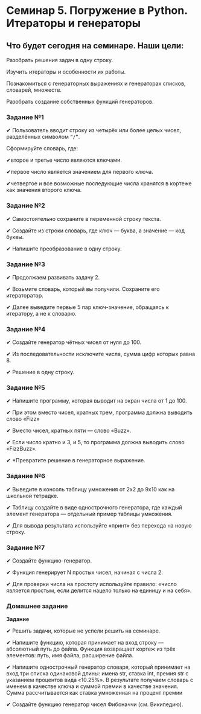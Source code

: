 # Семинар 5. Погружение в Python. Итераторы и генераторы

## Что будет сегодня на семинаре. Наши цели:

Разобрать решения задач в одну строку.

Изучить итераторы и особенности их работы.

Познакомиться с генераторных выражениях и генераторах списков, словарей, множеств.

Разобрать создание собственных функций генераторов.

### Задание №1

✔ Пользователь вводит строку из четырёх или более целых чисел, разделённых символом `“/”`.

Сформируйте словарь, где:

✔второе и третье число являются ключами.

✔первое число является значением для первого ключа.

✔четвертое и все возможные последующие числа хранятся в кортеже как значения второго ключа.

### Задание №2

✔ Самостоятельно сохраните в переменной строку текста.

✔ Создайте из строки словарь, где ключ — буква, а значение — код буквы.

✔ Напишите преобразование в одну строку.

### Задание №3

✔ Продолжаем развивать задачу 2.

✔ Возьмите словарь, который вы получили. Сохраните его итераторатор.

✔ Далее выведите первые 5 пар ключ-значение, обращаясь к итератору, а не к словарю.

### Задание №4

✔ Создайте генератор чётных чисел от нуля до 100.

✔ Из последовательности исключите числа, сумма цифр которых равна 8.

✔ Решение в одну строку.

### Задание №5

✔ Напишите программу, которая выводит на экран числа от 1 до 100.

✔ При этом вместо чисел, кратных трем, программа должна выводить слово «Fizz»

✔ Вместо чисел, кратных пяти — слово «Buzz».

✔ Если число кратно и 3, и 5, то программа должна выводить слово «FizzBuzz».

✔ *Превратите решение в генераторное выражение.

### Задание №6

✔ Выведите в консоль таблицу умножения от 2х2 до 9х10 как на школьной тетрадке.

✔ Таблицу создайте в виде однострочного генератора, где каждый элемент генератора — отдельный пример таблицы умножения.

✔ Для вывода результата используйте «принт» без перехода на новую строку.

### Задание №7

✔ Создайте функцию-генератор.

✔ Функция генерирует N простых чисел, начиная с числа 2.

✔ Для проверки числа на простоту используйте правило: «число является простым, если делится нацело только на единицу и 
на себя».

### Домашнее задание

**Задание**

✔ Решить задачи, которые не успели решить на семинаре.

✔ Напишите функцию, которая принимает на вход строку — абсолютный путь до файла. Функция возвращает кортеж из трёх
элементов: путь, имя файла, расширение файла.

✔ Напишите однострочный генератор словаря, который принимает на вход три списка одинаковой длины: имена str, ставка int,
премия str с указанием процентов вида «10.25%». В результате получаем словарь с именем в качестве ключа и суммой
премии в качестве значения. Сумма рассчитывается как ставка умноженная на процент премии

✔ Создайте функцию генератор чисел Фибоначчи (см. Википедию).
